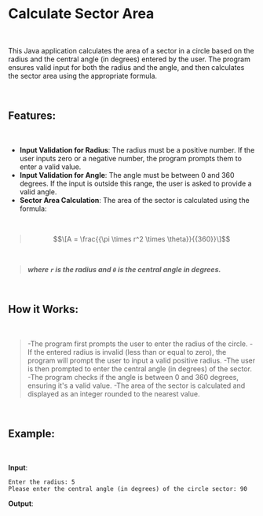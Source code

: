 # Calculate Sector Area

<br>

This Java application calculates the area of a sector in a circle based on the radius and the central angle (in degrees) entered by the user. The program ensures valid input for both the radius and the angle, and then calculates the sector area using the appropriate formula.

<br>

## Features:

<br>

- **Input Validation for Radius**: The radius must be a positive number. If the user inputs zero or a negative number, the program prompts them to enter a valid value.
- **Input Validation for Angle**: The angle must be between 0 and 360 degrees. If the input is outside this range, the user is asked to provide a valid angle.
- **Sector Area Calculation**: The area of the sector is calculated using the formula:

<br>

> $$\[A = \frac{{\pi \times r^2 \times \theta}}{{360}}\]$$

<br>

> ***where `r` is the radius and `θ` is the central angle in degrees.***

<br>

## How it Works:

<br>

> -The program first prompts the user to enter the radius of the circle.
> -If the entered radius is invalid (less than or equal to zero), the program will prompt the user to input a valid positive radius.
> -The user is then prompted to enter the central angle (in degrees) of the sector.
> -The program checks if the angle is between 0 and 360 degrees, ensuring it's a valid value.
> -The area of the sector is calculated and displayed as an integer rounded to the nearest value.

<br>

## Example:

<br>

**Input**:  

```
Enter the radius: 5  
Please enter the central angle (in degrees) of the circle sector: 90
```

**Output**:
